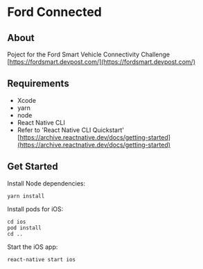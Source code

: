 # Ford Connected

## About

Poject for the Ford Smart Vehicle Connectivity Challenge [https://fordsmart.devpost.com/](https://fordsmart.devpost.com/)

## Requirements

- Xcode
- yarn
- node
- React Native CLI
- Refer to 'React Native CLI Quickstart' [https://archive.reactnative.dev/docs/getting-started](https://archive.reactnative.dev/docs/getting-started)

## Get Started

Install Node dependencies: 

```
yarn install
```

Install pods for iOS: 

```
cd ios
pod install
cd ..
```

Start the iOS app:

```
react-native start ios
```